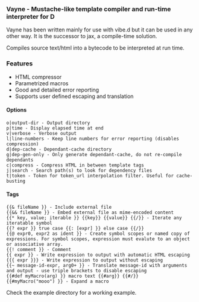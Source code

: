 ### Vayne - Mustache-like template compiler and run-time interpreter for D

Vayne has been written mainly for use with vibe.d but it can be used in any other way.
It is the successor to jax, a compile-time solution.

Compiles source text/html into a bytecode to be interpreted at run time.

### Features
- HTML compressor
- Parametrized macros
- Good and detailed error reporting
- Supports user defined escaping and translation


#### Options
	o|output-dir - Output directory
	p|time - Display elapsed time at end
	v|verbose - Verbose output
	l|line-numbers - Keep line numbers for error reporting (disables compression)
	d|dep-cache - Dependant-cache directory
	g|dep-gen-only - Only generate dependant-cache, do not re-compile dependants
	c|compress - Compress HTML in between template tags
	j|search - Search path(s) to look for dependency files
	t|token	- Token for token_url interpolation filter. Useful for cache-busting


#### Tags
	{{& fileName }} - Include external file
	{{&& fileName }} - Embed external file as mime-encoded content
	{{* key, value; iterable }} {{key}} {{value}} {{/}} - Iterate any iteratable symbol
	{{? expr }} true case {{: [expr] }} else case {{/}}
	{{@ expr0, expr2 as ident }} - Create symbol scopes or named copy of expressions. For symbol scopes, expression must evalute to an object or associative array.
	{{! comment }} - Comment
	{{ expr }} - Write expression to output with automatic HTML escaping
    {{{ expr }}} - Write expression to output without escaping
	{{~ message-id-expr, arg0+ }} - Translate message-id with arguments and output - use triple brackets to disable escaping
	{{#def myMacro(arg) }} macro text {{#arg}} {{#/}}
	{{#myMacro("mooo") }} - Expand a macro


Check the example directory for a working example.
